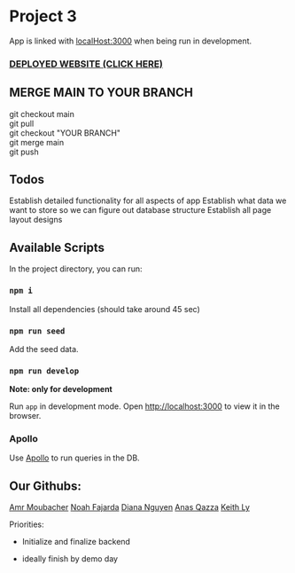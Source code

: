 # Project 3

App is linked with [localHost:3000](http://localhost:3000/) when being run in development.

### [DEPLOYED WEBSITE (CLICK HERE)](https://dyme.herokuapp.com/)



## MERGE MAIN TO YOUR BRANCH

git checkout main <br/>
git pull <br/>
git checkout "YOUR BRANCH" <br/>
git merge main <br/>
git push <br/>

## Todos

Establish detailed functionality for all aspects of app
Establish what data we want to store so we can figure out database structure
Establish all page layout designs

## Available Scripts

In the project directory, you can run:

### `npm i`

Install all dependencies (should take around 45 sec)

### `npm run seed`

Add the seed data.

### `npm run develop`

**Note: only for development**

Run `app` in development mode.
Open [http://localhost:3000](http://localhost:3000) to view it in the browser.

### Apollo

Use [Apollo](https://studio.apollographql.com/sandbox/explorer) to run queries in the DB.

## Our Githubs:

[Amr Moubacher](https://github.com/amoubasher)
[Noah Fajarda](https://github.com/noahfajarda)
[Diana Nguyen](https://github.com/dianaanguyen)
[Anas Qazza](https://github.com/aqazza)
[Keith Ly](https://github.com/keithly009)

Priorities:

-   Initialize and finalize backend

-   ideally finish by demo day
